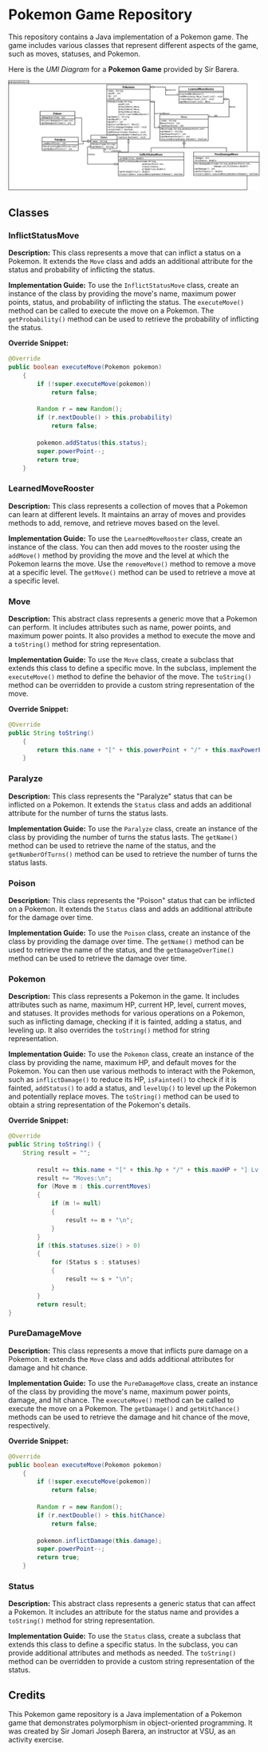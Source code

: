 # Pokemon Game Repository

This repository contains a Java implementation of a Pokemon game. The game includes various classes that represent different aspects of the game, such as moves, statuses, and Pokemon.

Here is the *UMl Diagram* for a **Pokemon Game** provided by Sir Barera.

![Pokemon Game UML Diagram](received_6436696063053500.webp)


## Classes

### InflictStatusMove

**Description:** This class represents a move that can inflict a status on a Pokemon. It extends the `Move` class and adds an additional attribute for the status and probability of inflicting the status.

**Implementation Guide:** To use the `InflictStatusMove` class, create an instance of the class by providing the move's name, maximum power points, status, and probability of inflicting the status. The `executeMove()` method can be called to execute the move on a Pokemon. The `getProbability()` method can be used to retrieve the probability of inflicting the status.

**Override Snippet:**
```java
@Override
public boolean executeMove(Pokemon pokemon)
	{
		if (!super.executeMove(pokemon))
			return false;

		Random r = new Random();
		if (r.nextDouble() > this.probability)
			return false;

		pokemon.addStatus(this.status);
		super.powerPoint--;
		return true;
	}
```

### LearnedMoveRooster

**Description:** This class represents a collection of moves that a Pokemon can learn at different levels. It maintains an array of moves and provides methods to add, remove, and retrieve moves based on the level.

**Implementation Guide:** To use the `LearnedMoveRooster` class, create an instance of the class. You can then add moves to the rooster using the `addMove()` method by providing the move and the level at which the Pokemon learns the move. Use the `removeMove()` method to remove a move at a specific level. The `getMove()` method can be used to retrieve a move at a specific level.

### Move

**Description:** This abstract class represents a generic move that a Pokemon can perform. It includes attributes such as name, power points, and maximum power points. It also provides a method to execute the move and a `toString()` method for string representation.

**Implementation Guide:** To use the `Move` class, create a subclass that extends this class to define a specific move. In the subclass, implement the `executeMove()` method to define the behavior of the move. The `toString()` method can be overridden to provide a custom string representation of the move.

**Override Snippet:**
```java
@Override
public String toString()
	{
		return this.name + "[" + this.powerPoint + "/" + this.maxPowerPoint + "]";
	}
```

### Paralyze

**Description:** This class represents the "Paralyze" status that can be inflicted on a Pokemon. It extends the `Status` class and adds an additional attribute for the number of turns the status lasts.

**Implementation Guide:** To use the `Paralyze` class, create an instance of the class by providing the number of turns the status lasts. The `getName()` method can be used to retrieve the name of the status, and the `getNumberOfTurns()` method can be used to retrieve the number of turns the status lasts.

### Poison

**Description:** This class represents the "Poison" status that can be inflicted on a Pokemon. It extends the `Status` class and adds an additional attribute for the damage over time.

**Implementation Guide:** To use the `Poison` class, create an instance of the class by providing the damage over time. The `getName()` method can be used to retrieve the name of the status, and the `getDamageOverTime()` method can be used to retrieve the damage over time.

### Pokemon

**Description:** This class represents a Pokemon in the game. It includes attributes such as name, maximum HP, current HP, level, current moves, and statuses. It provides methods for various operations on a Pokemon, such as inflicting damage, checking if it is fainted, adding a status, and leveling up. It also overrides the `toString()` method for string representation.

**Implementation Guide:** To use the `Pokemon` class, create an instance of the class by providing the name, maximum HP, and default moves for the Pokemon. You can then use various methods to interact with the Pokemon, such as `inflictDamage()` to reduce its HP, `isFainted()` to check if it is fainted, `addStatus()` to add a status, and `levelUp()` to level up the Pokemon and potentially replace moves. The `toString()` method can be used to obtain a string representation of the Pokemon's details.

**Override Snippet:**
```java
@Override
public String toString() {
   	String result = "";

		result += this.name + "[" + this.hp + "/" + this.maxHP + "] Lv. " + this.level + "\n";
		result += "Moves:\n";
		for (Move m : this.currentMoves)
		{
			if (m != null)
			{
				result += m + "\n";
			}
		}
		if (this.statuses.size() > 0)
		{
			for (Status s : statuses)
			{
				result += s + "\n";
			}
		}
		return result;
}
```

### PureDamageMove

**Description:** This class represents a move that inflicts pure damage on a Pokemon. It extends the `Move` class and adds additional attributes for damage and hit chance.

**Implementation Guide:** To use the `PureDamageMove` class, create an instance of the class by providing the move's name, maximum power points, damage, and hit chance. The `executeMove()` method can be called to execute the move on a Pokemon. The `getDamage()` and `getHitChance()` methods can be used to retrieve the damage and hit chance of the move, respectively.

**Override Snippet:**
```java
@Override
public boolean executeMove(Pokemon pokemon)
	{
		if (!super.executeMove(pokemon))
			return false;

		Random r = new Random();
		if (r.nextDouble() > this.hitChance)
			return false;

		pokemon.inflictDamage(this.damage);
		super.powerPoint--;
		return true;
	}
```

### Status

**Description:** This abstract class represents a generic status that can affect a Pokemon. It includes an attribute for the status name and provides a `toString()` method for string representation.

**Implementation Guide:** To use the `Status` class, create a subclass that extends this class to define a specific status. In the subclass, you can provide additional attributes and methods as needed. The `toString()` method can be overridden to provide a custom string representation of the status.

## Credits

This Pokemon game repository is a Java implementation of a Pokemon game that demonstrates polymorphism in object-oriented programming. It was created by Sir Jomari Joseph Barera, an instructor at VSU, as an activity exercise.
